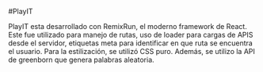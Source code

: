 #PlayIT

PlayIT esta desarrollado con RemixRun, el moderno framework de React. Este fue utilizado para manejo de rutas, uso de loader para cargas de APIS desde el servidor, etiquetas meta para identificar en que ruta se encuentra el usuario.  Para la estilización, se utilizó CSS puro. Además, se utilizo la API de greenborn que genera palabras aleatoria.